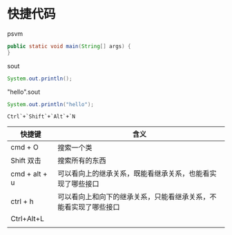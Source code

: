 # 快捷代码

psvm    

```java
public static void main(String[] args) {
}
```

sout

```java
System.out.println();
```

"hello".sout

```java
System.out.println("hello");
```

```
Ctrl`+`Shift`+`Alt`+`N
```





| 快捷键        | 含义                                                         |
| ------------- | ------------------------------------------------------------ |
| cmd  + O      | 搜索一个类                                                   |
| Shift 双击    | 搜索所有的东西                                               |
| cmd + alt + u | 可以看向上的继承关系，既能看继承关系，也能看实现了哪些接口   |
| ctrl + h      | 可以看向上和向下的继承关系，只能看继承关系，不能看实现了哪些接口 |
| Ctrl+Alt+L    |                                                              |
|               |                                                              |



